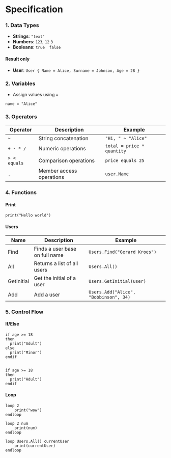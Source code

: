 # Specification


### 1. Data Types
- **Strings**: `"text"`
- **Numbers**: `123`, `12` `3`
- **Booleans**: `true  false`

#### Result only
- **User**: `User { Name = Alice, Surname = Johnson, Age = 28 }`

### 2. Variables
- Assign values using `=`

`name = "Alice"`

### 3. Operators
| Operator     | Description              | Example                    |
|--------------|--------------------------|----------------------------|
| `~`          | String concatenation     | `"Hi, " ~ "Alice"`         |
| `+ - * /`    | Numeric operations       | `total = price * quantity` |
| `> < equals` | Comparison operations    | `price equals 25`          |
| `.`          | Member access operations | `user.Name`                |


### 4. Functions
#### Print
```
print("Hello world")
```
#### Users
| Name       | Description                    | Example                                           |
|------------|--------------------------------|---------------------------------------------------|
| Find       | Finds a user base on full name | `Users.Find("Gerard Kroes") `                     |
| All        | Returns a list of all users    | `Users.All()`                                     |
| GetInitial | Get the initial of a user      | `Users.GetInitial(user)`                          |
| Add        | Add a user                     | `Users.Add("Alice", "Bobbinson", 34) `  |

### 5. Control Flow
#### If/Else
```
if age >= 18 
then
  print("Adult")
else
  print("Minor")
endif


if age >= 18 
then
  print("Adult")
endif

```
#### Loop
```
loop 2
    print("wow")
endloop

loop 2 num
    print(num)
endloop

loop Users.All() currentUser
    print(currentUser)
endloop
```